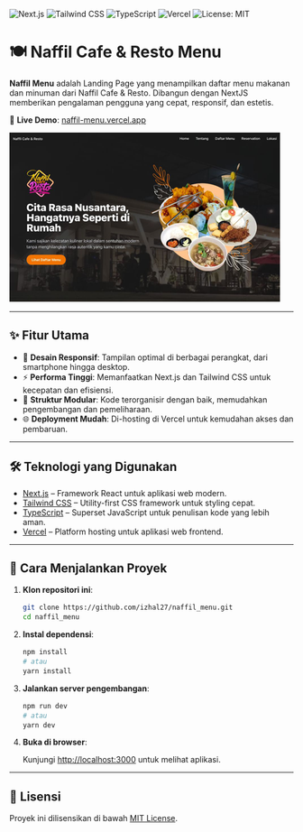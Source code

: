 
![Next.js](https://img.shields.io/badge/Next.js-13-blue?logo=nextdotjs)
![Tailwind CSS](https://img.shields.io/badge/TailwindCSS-3-blue?logo=tailwindcss)
![TypeScript](https://img.shields.io/badge/TypeScript-4-blue?logo=typescript)
![Vercel](https://img.shields.io/badge/Hosted%20on-Vercel-black?logo=vercel)
![License: MIT](https://img.shields.io/badge/License-MIT-yellow.svg)

# 🍽️ Naffil Cafe & Resto Menu

**Naffil Menu** adalah Landing Page yang menampilkan daftar menu makanan dan minuman dari Naffil Cafe & Resto. Dibangun dengan NextJS memberikan pengalaman pengguna yang cepat, responsif, dan estetis.

🔗 **Live Demo**: [naffil-menu.vercel.app](https://naffil-menu.vercel.app)

![Screenshot](./public/images/screenshot.png)

---

## ✨ Fitur Utama

- 📱 **Desain Responsif**: Tampilan optimal di berbagai perangkat, dari smartphone hingga desktop.
- ⚡ **Performa Tinggi**: Memanfaatkan Next.js dan Tailwind CSS untuk kecepatan dan efisiensi.
- 🧩 **Struktur Modular**: Kode terorganisir dengan baik, memudahkan pengembangan dan pemeliharaan.
- 🌐 **Deployment Mudah**: Di-hosting di Vercel untuk kemudahan akses dan pembaruan.

---

## 🛠️ Teknologi yang Digunakan

- [Next.js](https://nextjs.org/) – Framework React untuk aplikasi web modern.
- [Tailwind CSS](https://tailwindcss.com/) – Utility-first CSS framework untuk styling cepat.
- [TypeScript](https://www.typescriptlang.org/) – Superset JavaScript untuk penulisan kode yang lebih aman.
- [Vercel](https://vercel.com/) – Platform hosting untuk aplikasi web frontend.

---

## 🚀 Cara Menjalankan Proyek

1. **Klon repositori ini**:

   ```bash
   git clone https://github.com/izhal27/naffil_menu.git
   cd naffil_menu
   ```

2. **Instal dependensi**:

   ```bash
   npm install
   # atau
   yarn install
   ```

3. **Jalankan server pengembangan**:

   ```bash
   npm run dev
   # atau
   yarn dev
   ```

4. **Buka di browser**:

   Kunjungi [http://localhost:3000](http://localhost:3000) untuk melihat aplikasi.

---

## 📄 Lisensi

Proyek ini dilisensikan di bawah [MIT License](LICENSE).
